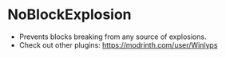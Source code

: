 # NoBlockExplosion

- Prevents blocks breaking from any source of explosions.
- Check out other plugins: https://modrinth.com/user/Winlyps
